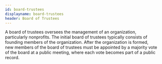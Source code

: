 ```yaml
---
id: board-trustees
displayname: board-trustees
header: Board of Trustees
---
```


A board of trustees oversees the management of an organization, particularly nonprofits. The initial board of trustees typically consists of founding members of the organization. After the organization is formed, new members of the board of trustees must be appointed by a majority vote of the board at a public meeting, where each vote becomes part of a public record.
